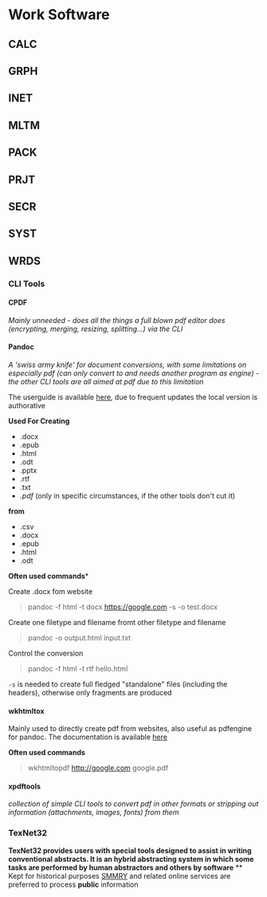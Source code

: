 # Work Software

## CALC
## GRPH
## INET
## MLTM
## PACK
## PRJT
## SECR
## SYST
## WRDS

### CLI Tools

#### CPDF
*Mainly unneeded - does all the things a full blown pdf editor does (encrypting, merging, resizing, splitting...) via the CLI*  

#### Pandoc
*A 'swiss army knife' for document conversions, with some limitations on especially pdf (can only convert to and needs another program as engine) - the other CLI tools are all aimed at pdf due to this limitation*

The userguide is available [here](https://pandoc.org/MANUAL.html), due to frequent updates the local version is authorative

**Used For Creating**
* .docx
* .epub
* .html
* .odt
* .pptx
* .rtf
* .txt
* *.pdf* (only in specific circumstances, if the other tools don't cut it)

**from**
* .csv
* .docx
* .epub
* .html
* .odt

**Often used commands***

Create .docx fom website
> pandoc -f html -t docx https://google.com  -s -o test.docx

Create one filetype and filename fromt other filetype and filename
> pandoc -o output.html input.txt

Control the conversion
> pandoc -f html -t rtf hello.html

`-s` is needed to create full fledged "standalone" files (including the headers), otherwise only fragments are produced

####  wkhtmltox
Mainly used to directly create pdf from websites, also useful as pdfengine for pandoc. The documentation is available [here](https://wkhtmltopdf.org/docs.html)

**Often used commands**

> wkhtmltopdf http://google.com google.pdf

#### xpdftools
*collection of simple CLI tools to convert pdf in other formats or stripping out information (attachments, images, fonts) from them*

### TexNet32
**TexNet32 provides users with special tools designed to assist in writing conventional abstracts. It is an hybrid abstracting system in which some tasks are performed by human abstractors and others by software**
  ** Kept for historical purposes [SMMRY](https://smmry.com/) and related online services are preferred to process **public** information

